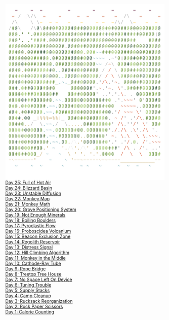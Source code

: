 <img align="left" style="float: left;" src="progress.png" width="640px">

\
\
[Day 25: Full of Hot Air](day/25)\
[Day 24: Blizzard Basin](day/24)\
[Day 23: Unstable Diffusion](day/23)\
[Day 22: Monkey Map](day/22)\
[Day 21: Monkey Math](day/21)\
[Day 20: Grove Positioning System](day/20)\
[Day 19: Not Enough Minerals](day/19)\
[Day 18: Boiling Boulders](day/18)\
[Day 17: Pyroclastic Flow](day/17)\
[Day 16: Proboscidea Volcanium](day/16)\
[Day 15: Beacon Exclusion Zone](day/15)\
[Day 14: Regolith Reservoir](day/14)\
[Day 13: Distress Signal](day/13)\
[Day 12: Hill Climbing Algorithm](day/12)\
[Day 11: Monkey in the Middle](day/11)\
[Day 10: Cathode-Ray Tube](day/10)\
[Day 9: Rope Bridge](day/9)\
[Day 8: Treetop Tree House](day/8)\
[Day 7: No Space Left On Device](day/7)\
[Day 6: Tuning Trouble](day/6)\
[Day 5: Supply Stacks](day/5)\
[Day 4: Camp Cleanup](day/4)\
[Day 3: Rucksack Reorganization](day/3)\
[Day 2: Rock Paper Scissors](day/2)\
[Day 1: Calorie Counting](day/1)
